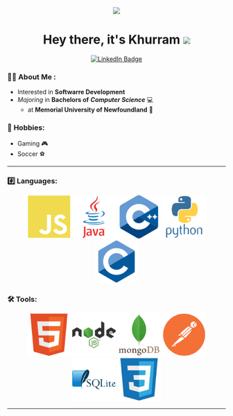 <div id="header" align="center">
  <img src="https://media.giphy.com/media/v1.Y2lkPTc5MGI3NjExOHl1eWVnNHA0Yzdyb3IwaGx5Z3h1ZTBwZ3pwcDliMXNjbDhvZW9ldyZlcD12MV9pbnRlcm5hbF9naWZfYnlfaWQmY3Q9cw/G74LKP9zsfLInmz3H6/giphy.gif" width="250"/>
</div>

<h1 align="center">
  Hey there, it's Khurram
  <img src="https://media.giphy.com/media/hvRJCLFzcasrR4ia7z/giphy.gif" width="30px"/>
</h1>

<div id="badges" align="center">
  <a href="https://www.linkedin.com/in/khurram-ahmed-cs/">
    <img src="https://img.shields.io/badge/LinkedIn-blue?style=flat&logo=linkedin&logoColor=black" alt="LinkedIn Badge"/>
  </a>
</div>

### :man_technologist: About Me :
- Interested in **Softwarre Development**
- *Majoring* in **Bachelors of** ***Computer Science*** :computer:
   - at **Memorial University of Newfoundland** :school:	

### :ocean: **Hobbies:**
- Gaming :video_game:	
- Soccer :soccer:	

---

### :hash: **Languages:**
<div align="center">
  <img src="https://github.com/devicons/devicon/blob/master/icons/javascript/javascript-plain.svg" title="JavaScript" alt="JavaScript" width="100" height="100"/>
  <img src="https://github.com/devicons/devicon/blob/master/icons/java/java-original-wordmark.svg" title="Java" alt="Java" width="100" height="100"/>
  <img src="https://github.com/devicons/devicon/blob/master/icons/cplusplus/cplusplus-original.svg" title="c++" alt="C++" width="100" height="100"/>
  <img src="https://github.com/devicons/devicon/blob/master/icons/python/python-original-wordmark.svg" title="Python" alt="Python" width="100" height="100"/>
  <img src="https://github.com/devicons/devicon/blob/master/icons/c/c-original.svg" title="C" alt="C" width="100" height="100"/>
</div>

### :hammer_and_wrench: **Tools:**
<div align="center">
  <img src="https://github.com/devicons/devicon/blob/master/icons/html5/html5-original.svg" title="HTML" alt="HTML" width="100" height="100"/>
  <img src="https://github.com/devicons/devicon/blob/master/icons/nodejs/nodejs-original-wordmark.svg" title="Nodejs" alt="Nodejs" width="100" height="100"/>
  <img src="https://github.com/devicons/devicon/blob/master/icons/mongodb/mongodb-original-wordmark.svg" title="MongoDB" alt="MongoDB" width="100" height="100"/>
  <img src="https://github.com/devicons/devicon/blob/master/icons/postman/postman-original.svg" title="Postman" alt="Postman" width="100" height="100"/>
  <img src="https://github.com/devicons/devicon/blob/master/icons/sqlite/sqlite-original-wordmark.svg" title="SQlite" alt="SQlite" width="100" height="100"/>
  <img src="https://github.com/devicons/devicon/blob/master/icons/css3/css3-original.svg" title="CSS" alt="CSS" width="100" height="100"/>
</div>

---
<!--### :fire: Languages' Stats :
<div align="center">
  
  [![Top Langs](https://github-readme-stats-git-master-ah03-khurrams-projects.vercel.app/api/top-langs/?username=ah03-khurram&layout=donut&theme=radical)](https://github.com/ah03-khurram/github-readme-stats)
  
</div>-->
